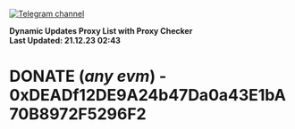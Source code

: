[![Telegram channel](https://img.shields.io/endpoint?url=https://runkit.io/damiankrawczyk/telegram-badge/branches/master?url=https://t.me/n4z4v0d)](https://t.me/n4z4v0d) 

**Dynamic Updates Proxy List with Proxy Checker**  
**Last Updated: 21.12.23 02:43**

# DONATE (_any evm_) - 0xDEADf12DE9A24b47Da0a43E1bA70B8972F5296F2
